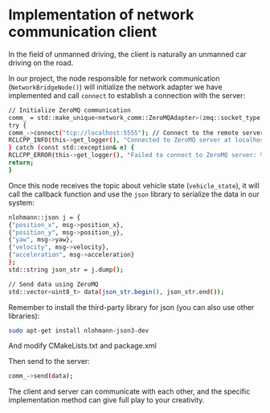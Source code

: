 # Implementation of network communication client

In the field of unmanned driving, the client is naturally an unmanned car driving on the road.

In our project, the node responsible for network communication (`NetworkBridgeNode()`) will initialize the network adapter we have implemented and call `connect` to establish a connection with the server:

```bash
// Initialize ZeroMQ communication
comm_ = std::make_unique<network_comm::ZeroMQAdapter>(zmq::socket_type::req);
try {
comm_->connect("tcp://localhost:5555"); // Connect to the remote server
RCLCPP_INFO(this->get_logger(), "Connected to ZeroMQ server at localhost:5555");
} catch (const std::exception& e) {
RCLCPP_ERROR(this->get_logger(), "Failed to connect to ZeroMQ server: %s", e.what());
return;
}
```

Once this node receives the topic about vehicle state (`vehicle_state`), it will call the callback function and use the `json` library to serialize the data in our system:

```bash
nlohmann::json j = {
{"position_x", msg->position_x},
{"position_y", msg->position_y},
{"yaw", msg->yaw},
{"velocity", msg->velocity},
{"acceleration", msg->acceleration}
};
std::string json_str = j.dump();

// Send data using ZeroMQ
std::vector<uint8_t> data(json_str.begin(), json_str.end());
```
Remember to install the third-party library for json (you can also use other libraries):

```bash
sudo apt-get install nlohmann-json3-dev
```

And modify CMakeLists.txt and package.xml

Then send to the server:

```bash
comm_->send(data);
```

The client and server can communicate with each other, and the specific implementation method can give full play to your creativity.